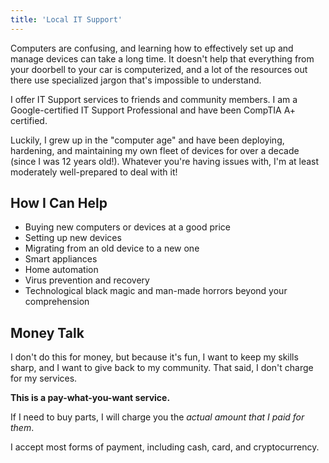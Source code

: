 ```yaml
---
title: 'Local IT Support'
---
```


Computers are confusing, and learning how to effectively set up and manage devices can take a long time. It doesn't help that everything from your doorbell to your car is computerized, and a lot of the resources out there use specialized jargon that's impossible to understand.

I offer IT Support services to friends and community members. I am a Google-certified IT Support Professional and have been CompTIA A+ certified.

Luckily, I grew up in the "computer age" and have been deploying, hardening, and maintaining my own fleet of devices for over a decade (since I was 12 years old!). Whatever you're having issues with, I'm at least moderately well-prepared to deal with it! 

## How I Can Help

- Buying new computers or devices at a good price
- Setting up new devices
- Migrating from an old device to a new one
- Smart appliances
- Home automation
- Virus prevention and recovery
- Technological black magic and man-made horrors beyond your comprehension

## Money Talk

I don't do this for money, but because it's fun, I want to keep my skills sharp, and I want to give back to my community. That said, I don't charge for my services.

**This is a pay-what-you-want service.**

If I need to buy parts, I will charge you the *actual amount that I paid for them*.

I accept most forms of payment, including cash, card, and cryptocurrency.